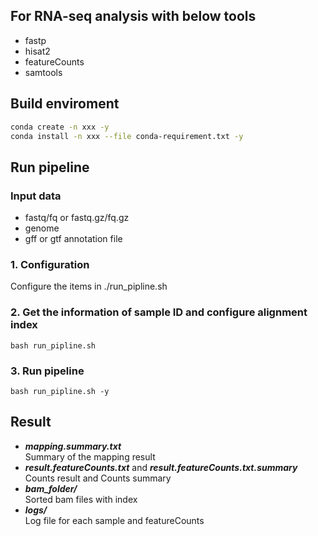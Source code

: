 ## For RNA-seq analysis with below tools
- fastp
- hisat2
- featureCounts
- samtools
## Build enviroment
```bash
conda create -n xxx -y
conda install -n xxx --file conda-requirement.txt -y
```
## Run pipeline
### Input data
- fastq/fq or fastq.gz/fq.gz
- genome
- gff or gtf annotation file
### 1. Configuration
Configure the items in ./run_pipline.sh
### 2. Get the information of sample ID and configure alignment index
```
bash run_pipline.sh
```
### 3. Run pipeline
```
bash run_pipline.sh -y
```
## Result
- ***mapping.summary.txt***    
Summary of the mapping result
- ***result.featureCounts.txt*** and ***result.featureCounts.txt.summary***    
Counts result and Counts summary
- ***bam_folder/***    
Sorted bam files with index
- ***logs/***    
Log file for each sample and featureCounts
